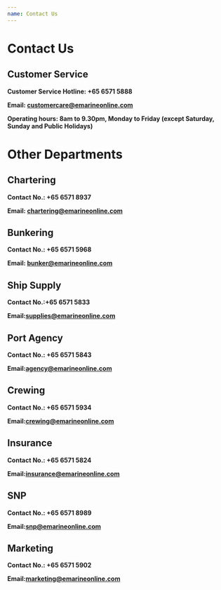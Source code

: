 ```yaml
---
name: Contact Us 
---
```


# Contact Us 

## Customer Service

**Customer Service Hotline: +65 6571 5888**

**Email: [customercare@emarineonline.com](mailto:customercare@emarineonline.com)**

**Operating hours: 8am to 9.30pm, Monday to Friday (except Saturday, Sunday and Public Holidays)**

# Other Departments

## Chartering

**Contact No.: +65 6571 8937**

**Email: [chartering@emarineonline.com](mailto:chartering@emarineonline.com)**

## Bunkering

**Contact No.: +65 6571 5968**

**Email: [bunker@emarineonline.com](mailto:bunker@emarineonline.com)**

## Ship Supply

**Contact No.:+65 6571 5833**

**Email:[supplies@emarineonline.com](mailto:supplies@emarineonline.com)**	

## Port Agency

**Contact No.: +65 6571 5843**

**Email:[agency@emarineonline.com](mailto:agency@emarineonline.com)**	

## Crewing

**Contact No.: +65 6571 5934**

**Email:[crewing@emarineonline.com](mailto:crewing@emarineonline.com)**	

## Insurance

**Contact No.: +65 6571 5824**

**Email:[insurance@emarineonline.com](mailto:insurance@emarineonline.com)**	

## SNP

**Contact No.: +65 6571 8989**

**Email:[snp@emarineonline.com](mailto:snp@emarineonline.com)**	

## Marketing 

**Contact No.: +65 6571 5902**

**Email:[marketing@emarineonline.com](mailto:marketing@emarineonline.com)**	
